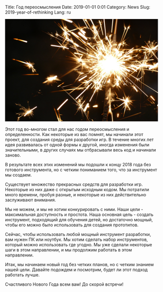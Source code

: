Title: Год переосмысления
Date: 2019-01-01 0:01
Category: News
Slug: 2019-year-of-rethinking
Lang: ru

![Screenshot](../../images/2017-12-31-celebration.jpg)

Этот год во-многом стал для нас годом переосмысления и определенности. Как некоторые из вас помнят, мы начинали этот проект, для создания среды для разработки игр. В течение многих лет идея развивалась от одной формы к другой, иногда изменения были значительными, в других случаях мы отбрасывали весь код и начинали заново.

В результате всех этих изменений мы подошли к концу 2018 года без готового инструмента, но с четким пониманием того, что за инструмент мы создаем.

Существует множество прекрасных средств для разработки игр. Некоторые из них даже с открытым исходным кодом. Мы потратили много времени, пробуя разные, и некоторые из них действительно заслуживают внимания.

Мы не можем, и мы не хотим конкурировать с ними. Наши цели - максимальная доступность и простота. Наша основная цель - создать инструмент, подходящий для обучения детей, но достаточно мощный, чтобы его можно было использовать для создания прототипов.

Сейчас, чтобы использовать любой мощный инструмент разработки, вам нужен ПК или ноутбук. Мы хотим сделать набор инструментов, который можно использовать где угодно. Мы уже сделали некоторые шаги в этом направлении, и мы продолжим работать в этом направлении.

Итак, мы начинаем новый год без четких планов, но с четким знанием нашей цели. Давайте подождем и посмотрим, будет ли этот подход работать лучше.

Счастливого Нового Года всем вам! До скорой встречи!
